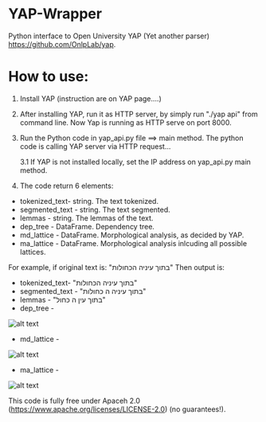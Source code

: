 # YAP-Wrapper
Python interface to Open University YAP (Yet another parser) https://github.com/OnlpLab/yap.

How to use:
========
1. Install YAP (instruction are on YAP page....)
2. After installing YAP, run it as HTTP server, by simply run "./yap api" from command line. Now Yap is running as HTTP serve on port 8000.
3. Run the Python code in yap_api.py file ==> main method.
The python code is calling YAP server via HTTP request...

  	3.1 If YAP is not installed locally, set the IP address on yap_api.py main method.
4. The code return 6 elements:
* tokenized_text- string. The text tokenized.
* segmented_text - string. The text segmented.
* lemmas - string. The lemmas of the text.
* dep_tree - DataFrame. Dependency tree.
* md_lattice - DataFrame. Morphological analysis, as decided by YAP.
* ma_lattice - DataFrame. Morphological analysis inlcuding all possible lattices.

For example, if original text is: "בתוך עיניה הכחולות"
Then output is:
* tokenized_text- "בתוך עיניה הכחולות" 
* segmented_text - "בתוך עיניה ה כחולות"
* lemmas - "בתוך עין ה כחול"
* dep_tree - 

![alt text](https://github.com/amit-shkolnik/YAP-Wrapper/blob/master/dep_tree.png)
* md_lattice -

![alt text](https://github.com/amit-shkolnik/YAP-Wrapper/blob/master/md_lattice.png)
* ma_lattice - 

![alt text](https://github.com/amit-shkolnik/YAP-Wrapper/blob/master/ma_lattice.png)


This code is fully free under Apaceh 2.0 (https://www.apache.org/licenses/LICENSE-2.0) (no guarantees!). 


